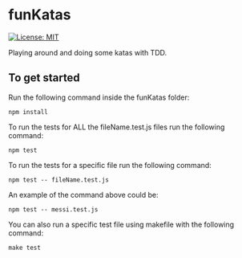 # funKatas
[![License: MIT](https://img.shields.io/badge/License-MIT-green.svg)](LICENSE)

Playing around and doing some katas with TDD.


## To get started

Run the following command inside the funKatas folder:
```
npm install
````

To run the tests for ALL the fileName.test.js files run the following command:
````
npm test
````

To run the tests for a specific file run the following command:
````
npm test -- fileName.test.js
````

An example of the command above could be: 
````
npm test -- messi.test.js
````

You can also run a specific test file using makefile with the following command:
````
make test
````



